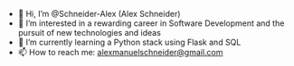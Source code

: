 - 👋 Hi, I’m @Schneider-Alex (Alex Schneider) 
- 👀 I’m interested in a rewarding career in Software Development and the pursuit of new technologies and ideas
- 🌱 I’m currently learning a Python stack using Flask and SQL
- 📫 How to reach me: alexmanuelschneider@gmail.com

